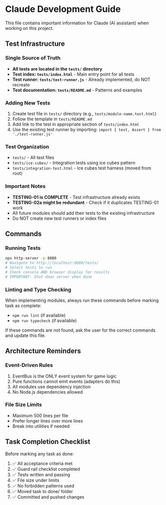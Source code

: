 # Claude Development Guide

This file contains important information for Claude (AI assistant) when working on this project.

## Test Infrastructure

### Single Source of Truth
- **All tests are located in the `tests/` directory**
- **Test index: `tests/index.html`** - Main entry point for all tests
- **Test runner: `tests/test-runner.js`** - Already implemented, do NOT recreate
- **Test documentation: `tests/README.md`** - Patterns and examples

### Adding New Tests
1. Create test file in `tests/` directory (e.g., `tests/module-name.test.html`)
2. Follow the template in `tests/README.md`
3. Add link to the test in appropriate section of `tests/index.html`
4. Use the existing test runner by importing: `import { test, Assert } from './test-runner.js'`

### Test Organization
- `tests/` - All test files
- `tests/ice-cubes/` - Integration tests using ice cubes pattern
- `tests/integration-test.html` - Ice cubes test harness (moved from root)

### Important Notes
- **TESTING-01 is COMPLETE** - Test infrastructure already exists
- **TESTING-02a might be redundant** - Check if it duplicates TESTING-01 work
- All future modules should add their tests to the existing infrastructure
- Do NOT create new test runners or index files

## Commands

### Running Tests
```bash
npx http-server -p 8080
# Navigate to http://localhost:8080/tests/
# Select tests to run
# Check console AND browser display for results
# IMPORTANT: Shut down server when done
```

### Linting and Type Checking
When implementing modules, always run these commands before marking task as complete:
- `npm run lint` (if available)
- `npm run typecheck` (if available)

If these commands are not found, ask the user for the correct commands and update this file.

## Architecture Reminders

### Event-Driven Rules
1. EventBus is the ONLY event system for game logic
2. Pure functions cannot emit events (adapters do this)
3. All modules use dependency injection
4. No Node.js dependencies allowed

### File Size Limits
- Maximum 500 lines per file
- Prefer longer lines over more lines
- Break into utilities if needed

## Task Completion Checklist
Before marking any task as done:
1. ✅ All acceptance criteria met
2. ✅ Guard rail checklist completed
3. ✅ Tests written and passing
4. ✅ File size under limits
5. ✅ No forbidden patterns used
6. ✅ Moved task to done/ folder
7. ✅ Committed and pushed changes